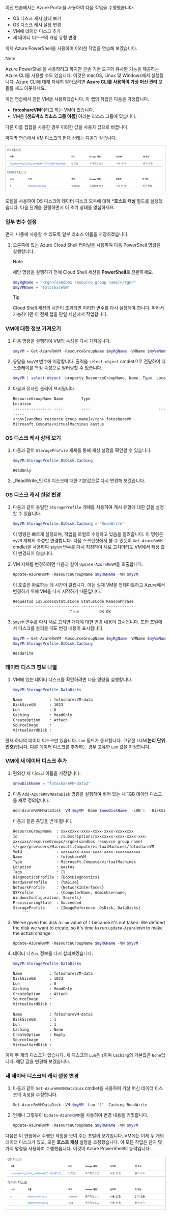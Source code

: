 이전 연습에서는 Azure Portal을 사용하여 다음 작업을 수행했습니다.

- OS 디스크 캐시 상태 보기
- OS 디스크 캐시 설정 변경
- VM에 데이터 디스크 추가
- 새 데이터 디스크의 캐싱 유형 변경

이제 Azure PowerShell을 사용하여 이러한 작업을 연습해 보겠습니다. 

> [!NOTE]
> Azure PowerShell을 사용하려고 하지만 콘솔 기반 도구와 유사한 기능을 제공하는 Azure CLI를 사용할 수도 있습니다. 이것은 macOS, Linux 및 Windows에서 실행됩니다. Azure CLI에 대해 자세히 알아보려면 **Azure CLI를 사용하여 가상 머신 관리** 모듈를 체크 아웃하세요.

이전 연습에서 만든 VM을 사용하겠습니다. 이 랩의 작업은 다음을 가정합니다.

- **fotoshareVM**이라고 하는 VM이 있습니다.
- VM은 **<rgn>[샌드박스 리소스 그룹 이름]</rgn>** 이라는 리소스 그룹에 있습니다.

다른 이름 집합을 사용한 경우 이러한 값을 사용자 값으로 바꿉니다.

마지막 연습에서 VM 디스크의 현재 상태는 다음과 같습니다.

![둘 다 읽기 전용 캐싱으로 설정된 OS 및 데이터 디스크의 스크린샷입니다.](../media/disks-final-config-portal.PNG)

포털을 사용하여 OS 디스크와 데이터 디스크 모두에 대해 ***호스트 캐싱** 필드를 설정했습니다. 다음 단계를 진행하면서 이 초기 상태를 명심하세요.

### <a name="set-up-some-variables"></a>일부 변수 설정

먼저, 나중에 사용할 수 있도록 일부 리소스 이름을 저장하겠습니다.

1. 오른쪽에 있는 Azure Cloud Shell 터미널을 사용하여 다음 PowerShell 명령을 실행합니다.

    > [!NOTE]
    > 해당 명령을 실행하기 전에 Cloud Shell 세션을 **PowerShell**로 전환하세요.
    
    ```powershell
    $myRgName = "<rgn>[sandbox resource group name]</rgn>"
    $myVMName = "fotoshareVM"
    ```
    
    > [!TIP]
    > Cloud Shell 세션의 시간이 초과되면 이러한 변수를 다시 설정해야 합니다. 따라서 가능하다면 이 전체 랩을 단일 세션에서 작업합니다.
    
### <a name="get-info-about-our-vm"></a>VM에 대한 정보 가져오기

1. 다음 명령을 실행하여 VM의 속성을 다시 가져옵니다.

    ```powershell
    $myVM = Get-AzureRmVM -ResourceGroupName $myRgName -VMName $myVmName
    ```
    
1. 응답을 `$myVM` 변수에 저장합니다. 출력을 `select-object` cmdlet으로 전달하여 디스플레이를 특정 속성으로 필터링할 수 있습니다.

    ```powershell
    $myVM | select-object -property ResourceGroupName, Name, Type, Location
    ```
    
1. 다음과 유사한 출력이 표시됩니다.

    ```output
    ResourceGroupName Name        Type                              Location
    ----------------- ----        ----                              --------
    <rgn>[sandbox resource group name]</rgn> fotoshareVM Microsoft.Compute/virtualMachines eastus
    ```
    
### <a name="view-os-disk-cache-status"></a>OS 디스크 캐시 상태 보기

1. 다음과 같이 `StorageProfile` 개체를 통해 캐싱 설정을 확인할 수 있습니다.

    ```powershell
    $myVM.StorageProfile.OsDisk.Caching
    ```

    ```output
    ReadOnly
    ```
   
1. _ReadWrite_인 OS 디스크에 대한 기본값으로 다시 변경해 보겠습니다.

### <a name="change-the-cache-settings-of-the-os-disk"></a>OS 디스크 캐시 설정 변경

1. 다음과 같이 동일한 `StorageProfile` 개체를 사용하여 캐시 유형에 대한 값을 설정할 수 있습니다.

    ```powershell
    $myVM.StorageProfile.OsDisk.Caching = "ReadWrite"
    ```
    
    이 명령은 빠르게 실행되며, 작업을 로컬로 수행하고 있음을 알려줍니다. 이 명령은 `myVM` 개체의 속성만 변경합니다. 다음 스크린샷에서 볼 수 있듯이 `Get-AzureRmVM` cmdlet을 사용하여 `$myVM` 변수를 다시 지정하여 새로 고치더라도 VM에서 캐싱 값이 변경되지 않습니다.

1. VM 자체를 변경하려면 다음과 같이 `Update-AzureRmVM`을 호출합니다.

    ```powershell
    Update-AzureRmVM -ResourceGroupName $myRGName -VM $myVM
    ```
    
    이 호출은 완료하는 데 시간이 걸립니다. 이는 실제 VM을 업데이트하고 Azure에서 변경하기 위해 VM을 다시 시작하기 때문입니다.

    ```output
    RequestId IsSuccessStatusCode StatusCode ReasonPhrase
    --------- ------------------- ---------- ------------
                             True         OK OK
    ```
    
1. `$myVM` 변수를 다시 새로 고치면 개체에 대한 변경 내용이 표시됩니다. 또한 포털에서 디스크를 살펴볼 때도 변경 내용이 표시됩니다. 

    ```powershell
    $myVM = Get-AzureRmVM -ResourceGroupName $myRgName -VMName $myVmName
    $myVM.StorageProfile.OsDisk.Caching
    ```
    
    ```output
    ReadWrite
    ```
    
### <a name="list-data-disk-info"></a>데이터 디스크 정보 나열

1. VM에 있는 데이터 디스크를 확인하려면 다음 명령을 실행합니다.

    ```powershell
    $myVM.StorageProfile.DataDisks
    ```
    
    ```output
    Name            : fotosharesVM-data
    DiskSizeGB      : 1023
    Lun             : 0
    Caching         : ReadOnly
    CreateOption    : Attach
    SourceImage     :
    VirtualHardDisk :
    ```
    
현재 하나의 데이터 디스크만 있습니다. `Lun` 필드가 중요합니다. 고유한 LUN(**논리** **단위** **번호**)입니다. 다른 데이터 디스크를 추가하는 경우 고유한 `Lun` 값을 지정합니다.

### <a name="add-a-new-data-disk-to-our-vm"></a>VM에 새 데이터 디스크 추가

1. 편의상 새 디스크 이름을 저장합니다.

    ```powershell
    $newDiskName = "fotoshareVM-data2"
    ```
    
1. 다음 `Add-AzureRmVMDataDisk` 명령을 실행하여 비어 있는 새 1GB 데이터 디스크를 새로 정의합니다.

    ```powershell
    Add-AzureRmVMDataDisk -VM $myVM -Name $newDiskName  -LUN 1  -DiskSizeinGB 1 -CreateOption Empty
    ```
    다음과 같은 응답을 받게 됩니다.

    ```output
    ResourceGroupName  : xxxxxxxx-xxxx-xxxx-xxxx-xxxxxxxx
    Id                 : /subscriptions/xxxxxxxx-xxxx-xxxx-xxx-xxxxxxx/resourceGroups/<rgn>[sandbox resource group name]</rgn>/providers/Microsoft.Compute/virtualMachines/fotoshareVM
    VmId               : xxxxxxxx-xxxx-xxxx-xxxx-xxxxxxxxxxx
    Name               : fotoshareVM
    Type               : Microsoft.Compute/virtualMachines
    Location           : eastus
    Tags               : {}
    DiagnosticsProfile : {BootDiagnostics}
    HardwareProfile    : {VmSize}
    NetworkProfile     : {NetworkInterfaces}
    OSProfile          : {ComputerName, AdminUsername, WindowsConfiguration, Secrets}
    ProvisioningState  : Succeeded
    StorageProfile     : {ImageReference, OsDisk, DataDisks}
        ```
    
1. We've given this disk a `Lun` value of `1` because it's not taken. We defined the disk we want to create, so it's time to run `Update-AzureRmVM` to make the actual change:

    ```powershell
    Update-AzureRmVM -ResourceGroupName $myRGName -VM $myVM
    ```
    
1. 데이터 디스크 정보를 다시 살펴보겠습니다.

    ```powershell
    $myVM.StorageProfile.DataDisks
    ```
    
    ```output
    Name            : fotosharesVM-data
    DiskSizeGB      : 1023
    Lun             : 0
    Caching         : ReadOnly
    CreateOption    : Attach
    SourceImage     :
    VirtualHardDisk :
    
    Name            : fotoshareVM-data2
    DiskSizeGB      : 1
    Lun             : 1
    Caching         : None
    CreateOption    : Empty
    SourceImage     :
    VirtualHardDisk :
    ```

이제 두 개의 디스크가 있습니다. 새 디스크의 `Lun`은 `1`이며 `Caching`의 기본값은 `None`입니다. 해당 값을 변경해 보겠습니다.

### <a name="change-cache-settings-of-new-data-disk"></a>새 데이터 디스크의 캐시 설정 변경

1. 다음과 같이 `Set-AzureRmVMDataDisk` cmdlet을 사용하여 가상 머신 데이터 디스크의 속성을 수정합니다.

    ```powershell
    Set-AzureRmVMDataDisk -VM $myVM -Lun "1" -Caching ReadWrite
    ```
    
1. 언제나 그렇듯이 `Update-AzureRmVM`을 사용하여 변경 내용을 커밋합니다.

    ```powershell
    Update-AzureRmVM -ResourceGroupName $myRGName -VM $myVM
    ```
    
다음은 이 연습에서 수행한 작업을 보여 주는 포털의 보기입니다. VM에는 이제 두 개의 데이터 디스크가 있고, 모든 **호스트 캐싱** 설정을 조정했습니다. 이 모든 작업은 단지 몇 가지 명령을 사용하여 수행했습니다. 이것이 Azure PowerShell의 능력입니다.

![두 데이터 디스크가 있는 VM 블레이드의 디스크 섹션을 보여주는 Azure Portal의 스크린샷.](../media/disks-final-config-portal2.png)
